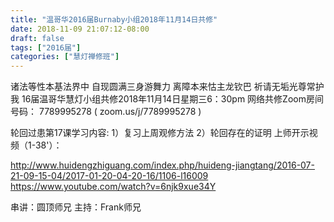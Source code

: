 ```yaml
---
title: "温哥华2016届Burnaby小组2018年11月14日共修"
date: 2018-11-09 21:07:12-08:00
draft: false
tags: ["2016届"]
categories: ["慧灯禅修班"]
---
```

诸法等性本基法界中 自现圆满三身游舞力
离障本来怙主龙钦巴 祈请无垢光尊常护我
16届温哥华慧灯小组共修2018年11月14日星期三6：30pm
网络共修Zoom房间号码： 7789995278 ( zoom.us/j/7789995278 )

轮回过患第17课学习内容: 1）复习上周观修方法 2）轮回存在的证明
上师开示视频（1-38'）：

http://www.huidengzhiguang.com/index.php/huideng-jiangtang/2016-07-21-09-15-04/2017-01-20-04-20-16/1106-l16009
https://www.youtube.com/watch?v=6njk9xue34Y


串讲：圆顶师兄
主持：Frank师兄
